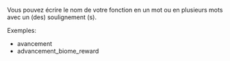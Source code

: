 Vous pouvez écrire le nom de votre fonction en un mot ou en plusieurs mots avec un (des) soulignement (s).

Exemples:
* avancement
* advancement_biome_reward